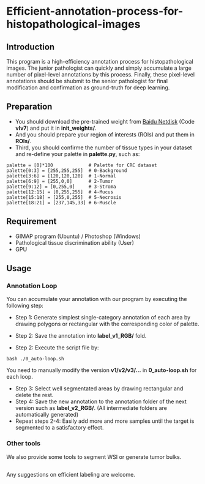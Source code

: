 # Efficient-annotation-process-for-histopathological-images

## Introduction
This program is a high-efficiency annotation process for histopathological images. The junior pathologist can quickly and simply accumulate a large number of pixel-level annotations by this process. Finally, these pixel-level annotations should be shubmit to the senior pathologist for final modification and confirmation as ground-truth for deep learning.

## Preparation

- You should download the pre-trained weight from [Baidu Netdisk](https://pan.baidu.com/s/1ZSjyrHIxSLqLt002XvI7gw?pwd=vlv7) (Code **vlv7**) and put it in **init_weights/**.
- And you should prepare your region of interests (ROIs) and put them in **ROIs/**.
- Third, you should confirme the number of tissue types in your dataset and re-define your palette in **palette.py**, such as:
```
palette = [0]*100             # Palette for CRC dataset
palette[0:3] = [255,255,255]  # 0-Background
palette[3:6] = [120,120,120]  # 1-Normal
palette[6:9] = [255,0,0]      # 2-Tumor
palette[9:12] = [0,255,0]     # 3-Stroma
palette[12:15] = [0,255,255]  # 4-Mucus
palette[15:18] = [255,0,255]  # 5-Necrosis
palette[18:21] = [237,145,33] # 6-Muscle
```

## Requirement
- GIMAP program (Ubuntu) / Photoshop (Windows)
- Pathological tissue discrimination ability (User)
- GPU

## Usage

### Annotation Loop

You can accumulate your annotation with our program by executing the following step:

- Step 1: Generate simplest single-category annotation of each area by drawing polygons or rectangular with the corresponding color of palette.

- Step 2: Save the annotation into **label_v1_RGB/** fold.

- Step 2: Execute the script file by:
```
bash ./0_auto-loop.sh
```
You need to manually modify the version **v1/v2/v3/...** in **0_auto-loop.sh** for each loop.

- Step 3: Select well segmentated areas by drawing rectangular and delete the rest.
- Step 4: Save the new annotation to the annotation folder of the next version such as **label_v2_RGB/**. (All intermediate folders are automatically generated)
- Repeat steps 2-4: Easily add more and more samples until the target is segmented to a satisfactory effect.

### Other tools

We also provide some tools to segment WSI or generate tumor bulks.

## 
Any suggestions on efficient labeling are welcome.

